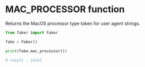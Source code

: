 # **MAC_PROCESSOR** function

Returns the MacOS processor type token for user agent strings.

```py
from faker import Faker

fake = Faker()

print(fake.mac_processor())

# result : Intel
```
